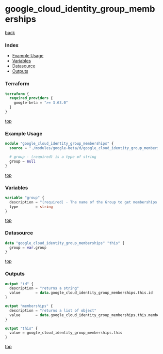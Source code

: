 # google_cloud_identity_group_memberships

[back](../google-beta.md)

### Index

- [Example Usage](#example-usage)
- [Variables](#variables)
- [Datasource](#datasource)
- [Outputs](#outputs)

### Terraform

```terraform
terraform {
  required_providers {
    google-beta = ">= 3.63.0"
  }
}
```

[top](#index)

### Example Usage

```terraform
module "google_cloud_identity_group_memberships" {
  source = "./modules/google-beta/d/google_cloud_identity_group_memberships"

  # group - (required) is a type of string
  group = null
}
```

[top](#index)

### Variables

```terraform
variable "group" {
  description = "(required) - The name of the Group to get memberships from."
  type        = string
}
```

[top](#index)

### Datasource

```terraform
data "google_cloud_identity_group_memberships" "this" {
  group = var.group
}
```

[top](#index)

### Outputs

```terraform
output "id" {
  description = "returns a string"
  value       = data.google_cloud_identity_group_memberships.this.id
}

output "memberships" {
  description = "returns a list of object"
  value       = data.google_cloud_identity_group_memberships.this.memberships
}

output "this" {
  value = google_cloud_identity_group_memberships.this
}
```

[top](#index)